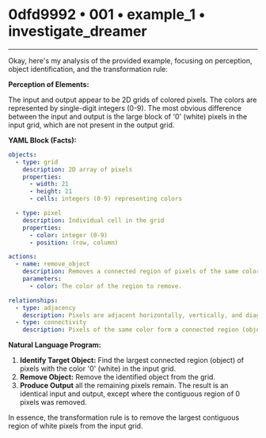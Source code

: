 # 0dfd9992 • 001 • example_1 • investigate_dreamer

---
Okay, here's my analysis of the provided example, focusing on perception, object identification, and the transformation rule:

**Perception of Elements:**

The input and output appear to be 2D grids of colored pixels. The colors are represented by single-digit integers (0-9). The most obvious difference between the input and output is the large block of '0' (white) pixels in the input grid, which are not present in the output grid.

**YAML Block (Facts):**



```yaml
objects:
  - type: grid
    description: 2D array of pixels
    properties:
      - width: 21
      - height: 21
      - cells: integers (0-9) representing colors

  - type: pixel
    description: Individual cell in the grid
    properties:
      - color: integer (0-9)
      - position: (row, column)

actions:
  - name: remove_object
    description: Removes a connected region of pixels of the same color.
    parameters:
      - color: The color of the region to remove.

relationships:
  - type: adjacency
    description: Pixels are adjacent horizontally, vertically, and diagonally.
  - type: connectivity
    description: Pixels of the same color form a connected region (object).
```



**Natural Language Program:**

1.  **Identify Target Object:** Find the largest connected region (object) of pixels with the color '0' (white) in the input grid.
2.  **Remove Object:** Remove the identified object from the grid.
3. **Produce Output** all the remaining pixels remain. The result is an identical input and output, except where the contiguous region of 0 pixels was removed.

In essence, the transformation rule is to remove the largest contiguous region of white pixels from the input grid.

